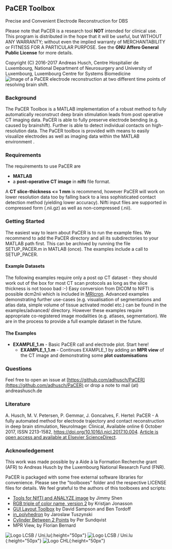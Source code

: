 ## PaCER Toolbox
Precise and Convenient Electrode Reconstruction for DBS

Please note that PaCER is a research tool **NOT** intended for clinical use.
This program is distributed in the hope that it will be useful,
but WITHOUT ANY WARRANTY; without even the implied warranty of
MERCHANTABILITY or FITNESS FOR A PARTICULAR PURPOSE.  See the
**GNU Affero General Public License** for more details.

Copyright (C) 2016-2017  Andreas Husch,
					Centre Hospitalier de Luxembourg, National Department of Neurosurgery and
				    University of Luxembourg, Luxembourg Centre for Systems Biomedicine
![Image of a PaCER electrode reconstruction at two different time points of resolving brain shift.](PaCER.png)
### Background
The PaCER Toolbox is a MATLAB implementation of a robust method to fully automatically reconstruct deep brain stimulation leads from post operative CT imaging data. PaCER is able to fully preserve electrode bending (e.g. caused by brainshift). Further is able to detect individual contacts on high-resolution data.
The PaCER toolbox is provided with means to easily visualize electrodes as well as imaging data within the MATLAB environment
.
### Requirements
The requirements to use PaCER are
 *  **MATLAB**
 *  a **post-operative CT image** in **nifti** file format.

A **CT slice-thickness <= 1 mm** is recommend, however PaCER will
work on lower resolution data too by falling back to a less sophisticated contact detection
method (yielding lower accuracy). Nifti input files are supported in compressed form (.nii.gz) as
well as non-compressed (.nii).

### Getting Started
The easiest way to learn about PaCER is to run the example files. We recommend to add the
PaCER directory and all its subdirectories to your MATLAB path first. This can be
archived by running the file SETUP_PACER.m in MATLAB (once). The examples include a call
to SETUP_PACER.

#### Example Datasets
The following examples require only a post op CT dataset - they should work out of the box for most CT scan protocols as long as the slice thickness is not toooo bad :-) Easy conversion from DICOM to NIFTI is possible dcm2nii which is included in [MRIcron](https://www.nitrc.org/projects/mricron/).
Advanced examples demonstrating further use-cases (e.g. visualisation of segmentations and atlas data, simple volume of tissue activated model etc.) can be found in the examples/advanced/ directory. However these examples require appropriate co-registered image modalities (e.g. atlases, segmentation). We are in the process to provide a full example dataset in the future.

#### The Examples
 * **EXAMPLE_1.m** - Basic PaCER call and electrode plot. Start here!
     * **EXAMPLE_1_1.m** - Continues EXAMPLE_1 by adding an **MPR view** of the CT image and demonstrating some **plot customisations**

### Questions
Feel free to open an issue at [https://github.com/adhusch/PaCER](https://github.com/adhusch/PaCER) or drop a note to mail (at) andreashusch.de

### Literature

A. Husch, M. V. Petersen, P. Gemmar, J. Goncalves, F. Hertel: PaCER - A fully automated method for electrode trajectory and contact reconstruction in deep brain stimulation, NeuroImage: Clinical, Available online 6 October 2017, ISSN 2213-1582, https://doi.org/10.1016/j.nicl.2017.10.004.
[Article is open access and available at Elsevier ScienceDirect](http://www.sciencedirect.com/science/article/pii/S2213158217302450).

### Acknowledgement
This work was made possible by a Aide à la Formation Recherche grant (AFR) to Andreas Husch by the Luxembourg National Research Fund (FNR).


PaCER is packaged with some free external software libraries for convenience. Please see the "toolboxes" folder and the respective LICENSE files for details.
We feel grateful to the authors of this toolboxes and scripts:
 * [Tools for NIfTI and ANALYZE image](https://de.mathworks.com/matlabcentral/fileexchange/8797-tools-for-nifti-and-analyze-image) by Jimmy Shen
 * [RGB triple of color name, version 2](https://de.mathworks.com/matlabcentral/fileexchange/24497-rgb-triple-of-color-name--version-2) by Kristjan Jonasson
 * [GUI Layout Toolbox](https://de.mathworks.com/matlabcentral/fileexchange/47982-gui-layout-toolbox) by David Sampson and Ben Tordoff
 * [in_polyhedron](https://de.mathworks.com/matlabcentral/fileexchange/48041-in-polyhedron) by Jaroslaw Tuszynski
 * [Cylinder Between 2 Points](https://de.mathworks.com/matlabcentral/fileexchange/5468-cylinder-between-2-points) by Per Sundqvist
 * MPR View, by Florian Bernard



![Logo LCSB / Uni.lu](unilcsb.png){:height="50px"}          ![Logo LCSB / Uni.lu](https://www.fnr.lu/wp-content/themes/fnr/assets/images/logo.png){:height="50px"}           ![Logo CHL](CHL.png){:height="50px"}
